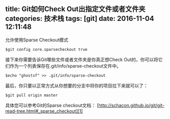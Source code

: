 title: Git如何Check Out出指定文件或者文件夹
categories: 技术栈
tags: [git]
date: 2016-11-04 12:11:48
---
允许使用Sparse Checkout模式

    $git config core.sparsecheckout true

接下来你需要告诉Git哪些文件或者文件夹是你真正想Check Out的，你可以将它们作为一个列表保存在.git/info/sparse-checkout文件中。 

    $echo "ghostsf" >> .git/info/sparse-checkout

最后，你只要以正常方式从你想要的分支中将你的项目拉下来就可以了：

    $git pull origin master

具体您可以参考Git的Sparse checkout文档： 
[http://schacon.github.io/git/git-read-tree.html#_sparse_checkout][1]


  [1]: http://schacon.github.io/git/git-read-tree.html#_sparse_checkout
